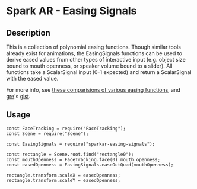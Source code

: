 # Spark AR - Easing Signals

## Description

This is a collection of polynomial easing functions. Though similar tools already exist for animations, the EasingSignals functions can be used to derive eased values from other types of interactive input (e.g. object size bound to mouth openness, or speaker volume bound to a slider). All functions take a ScalarSignal input (0-1 expected) and return a ScalarSignal with the eased value.

For more info, see [these comparisions of various easing functions](https://easings.net/en), and [gre](https://github.com/gre)'s [gist](https://gist.github.com/gre/1650294).

## Usage

```
const FaceTracking = require("FaceTracking");
const Scene = require("Scene");

const EasingSignals = require("sparkar-easing-signals");

const rectangle = Scene.root.find("rectangle0");
const mouthOpenness = FaceTracking.face(0).mouth.openness;
const easedOpenness = EasingSignals.easeOutQuad(mouthOpenness);

rectangle.transform.scaleX = easedOpenness;
rectangle.transform.scaleY = easedOpenness;
```